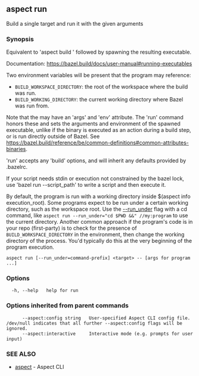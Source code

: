## aspect run

Build a single target and run it with the given arguments

### Synopsis

Equivalent to 'aspect build <target>' followed by spawning the resulting executable.

Documentation: <https://bazel.build/docs/user-manual#running-executables>

Two environment variables will be present that the program may reference:
- `BUILD_WORKSPACE_DIRECTORY`: the root of the workspace where the build was run.
- `BUILD_WORKING_DIRECTORY`: the current working directory where Bazel was run from.

Note that the <target> may have an 'args' and 'env' attribute. The 'run' command honors these and
sets the arguments and environment of the spawned executable, unlike if the binary is executed as
an action during a build step, or is run directly outside of Bazel.
See <https://bazel.build/reference/be/common-definitions#common-attributes-binaries>.

'run' accepts any 'build' options, and will inherit any defaults provided by .bazelrc.

If your script needs stdin or execution not constrained by the bazel lock,
use 'bazel run --script_path' to write a script and then execute it.

By default, the program is run with a working directory inside $(aspect info execution_root).
Some programs expect to be run under a certain working directory, such as the workspace root.
Use the [--run_under](https://bazel.build/docs/user-manual#run_under) flag with a cd command, like
`aspect run --run_under="cd $PWD &&" //my:program` to use the current directory.
Another common approach if the program's code is in your repo (first-party) is to check for the
presence of `BUILD_WORKSPACE_DIRECTORY` in the environment, then change the working
directory of the process. You'd typically do this at the very beginning of the program execution.


```
aspect run [--run_under=command-prefix] <target> -- [args for program ...]
```

### Options

```
  -h, --help   help for run
```

### Options inherited from parent commands

```
      --aspect:config string   User-specified Aspect CLI config file. /dev/null indicates that all further --aspect:config flags will be ignored.
      --aspect:interactive     Interactive mode (e.g. prompts for user input)
```

### SEE ALSO

* [aspect](aspect.md)	 - Aspect CLI

